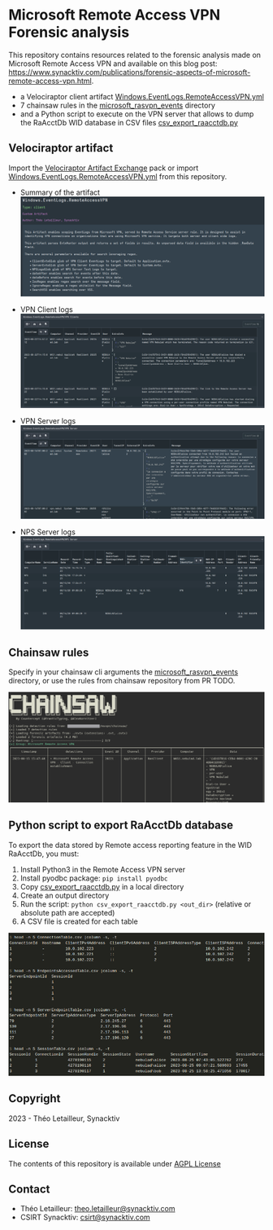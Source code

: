 # Microsoft Remote Access VPN Forensic analysis

This repository contains resources related to the forensic analysis made on Microsoft Remote Access VPN and available on this blog post: https://www.synacktiv.com/publications/forensic-aspects-of-microsoft-remote-access-vpn.html. 
- a Velociraptor client artifact [Windows.EventLogs.RemoteAccessVPN.yml](./velociraptor_client_artifact/Windows.EventLogs.RemoteAccessVPN.yml)
- 7 chainsaw rules in the [microsoft_rasvpn_events](./chainsaw_rules/microsoft_rasvpn_events/) directory
- and a Python script to execute on the VPN server that allows to dump the RaAcctDb WID database in CSV files [csv_export_raacctdb.py](./csv_export_raacctdb/csv_export_raactdb.py)

## Velociraptor artifact

Import the [Velociraptor Artifact Exchange](https://docs.velociraptor.app/exchange/) pack or import [Windows.EventLogs.RemoteAccessVPN.yml](./velociraptor_client_artifact/Windows.EventLogs.RemoteAccessVPN.yml) from this repository.

- Summary of the artifact
![velociraptor summary](velociraptor_client_artifact/images/velociraptor_summary.png)

- VPN Client logs
![velociraptor client](velociraptor_client_artifact/images/velociraptor_clientvpn.png)  

- VPN Server logs
![velociraptor vpn server](velociraptor_client_artifact/images/velociraptor_servervpn.png)

- NPS Server logs
![velociraptor nps server](velociraptor_client_artifact/images/velociraptor_servernps.png)


## Chainsaw rules

Specify in your chainsaw cli arguments the [microsoft_rasvpn_events](./chainsaw_rules/microsoft_rasvpn_events/) directory, or use the rules from chainsaw repository from PR TODO.

![chainsaw rules](chainsaw_rules/images/chainsaw_rules.png)


## Python script to export RaAcctDb database

To export the data stored by Remote access reporting feature in the WID RaAcctDb, you must:

1. Install Python3 in the Remote Access VPN server
2. Install pyodbc package: `pip install pyodbc`
3. Copy [csv_export_raacctdb.py](./csv_export_raacctdb/csv_export_raactdb.py) in a local directory
4. Create an output directory
5. Run the script: `python csv_export_raacctdb.py <out_dir>` (relative or absolute path are accepted)
6. A CSV file is created for each table

![script results](csv_export_raacctdb/images/script_results.png)

## Copyright

2023 - Théo Letailleur, Synacktiv

## License

The contents of this repository is available under [AGPL License](./LICENSE)

## Contact

- Théo Letailleur: theo.letailleur@synacktiv.com
- CSIRT Synacktiv: csirt@synacktiv.com


